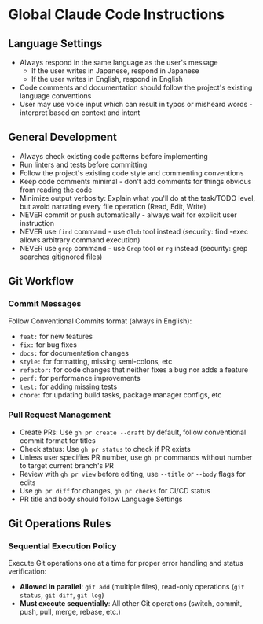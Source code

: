 # Global Claude Code Instructions

## Language Settings

- Always respond in the same language as the user's message
  - If the user writes in Japanese, respond in Japanese
  - If the user writes in English, respond in English
- Code comments and documentation should follow the project's existing language conventions
- User may use voice input which can result in typos or misheard words - interpret based on context and intent

## General Development

- Always check existing code patterns before implementing
- Run linters and tests before committing
- Follow the project's existing code style and commenting conventions
- Keep code comments minimal - don't add comments for things obvious from reading the code
- Minimize output verbosity: Explain what you'll do at the task/TODO level, but avoid narrating every file operation (Read, Edit, Write)
- NEVER commit or push automatically - always wait for explicit user instruction
- NEVER use `find` command - use `Glob` tool instead (security: find -exec allows arbitrary command execution)
- NEVER use `grep` command - use `Grep` tool or `rg` instead (security: grep searches gitignored files)

## Git Workflow

### Commit Messages

Follow Conventional Commits format (always in English):

- `feat:` for new features
- `fix:` for bug fixes
- `docs:` for documentation changes
- `style:` for formatting, missing semi-colons, etc
- `refactor:` for code changes that neither fixes a bug nor adds a feature
- `perf:` for performance improvements
- `test:` for adding missing tests
- `chore:` for updating build tasks, package manager configs, etc

### Pull Request Management

- Create PRs: Use `gh pr create --draft` by default, follow conventional commit format for titles
- Check status: Use `gh pr status` to check if PR exists
- Unless user specifies PR number, use `gh pr` commands without number to target current branch's PR
- Review with `gh pr view` before editing, use `--title` or `--body` flags for edits
- Use `gh pr diff` for changes, `gh pr checks` for CI/CD status
- PR title and body should follow Language Settings

## Git Operations Rules

### Sequential Execution Policy

Execute Git operations one at a time for proper error handling and status verification:

- **Allowed in parallel**: `git add` (multiple files), read-only operations (`git status`, `git diff`, `git log`)
- **Must execute sequentially**: All other Git operations (switch, commit, push, pull, merge, rebase, etc.)
